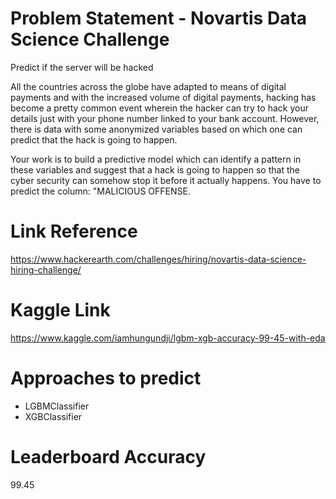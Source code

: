 # Problem Statement - Novartis Data Science Challenge
Predict if the server will be hacked

All the countries across the globe have adapted to means of digital payments and with the increased volume of digital payments, hacking has become a pretty common event wherein the hacker can try to hack your details just with your phone number linked to your bank account. However, there is data with some anonymized variables based on which one can predict that the hack is going to happen.

Your work is to build a predictive model which can identify a pattern in these variables and suggest that a hack is going to happen so that the cyber security can somehow stop it before it actually happens. You have to predict the column: "MALICIOUS OFFENSE.
# Link Reference
https://www.hackerearth.com/challenges/hiring/novartis-data-science-hiring-challenge/

# Kaggle Link
https://www.kaggle.com/iamhungundji/lgbm-xgb-accuracy-99-45-with-eda

# Approaches to predict
* LGBMClassifier
* XGBClassifier

# Leaderboard Accuracy
99.45